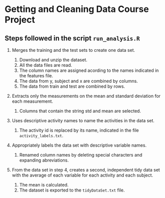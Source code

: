 # Getting and Cleaning Data Course Project

## Steps followed in the script `run_analysis.R`

1. Merges the training and the test sets to create one data set.
   1. Download and unzip the dataset.
   2. All the data files are read.
   3. The column names are assigned acording to the names indicated in the features file.
   4. The data from y, subject and x are combined by columns.
   5. The data from train and test are combined by rows.

2. Extracts only the measurements on the mean and standard deviation for each measurement.
   1. Columns that contain the string std and mean are selected.

3. Uses descriptive activity names to name the activities in the data set.
   1. The activity id is replaced by its name, indicated in the file `activity_labels.txt`.

4. Appropriately labels the data set with descriptive variable names.
   1. Renamed column names by deleting special characters and expanding abreviations.

5. From the data set in step 4, creates a second, independent tidy data set with the average of each variable for each activity and each subject.
   1. The mean is calculated.
   2. The dataset is exported to the `tidyDataSet.txt` file.